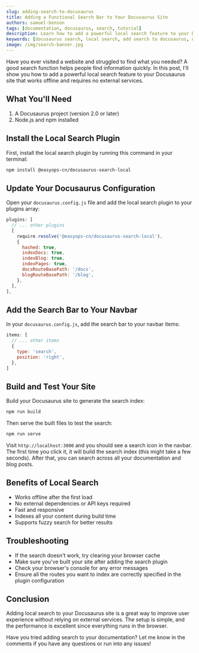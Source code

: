```yaml
---
slug: adding-search-to-docusaurus
title: Adding a Functional Search Bar to Your Docusaurus Site
authors: samuel-benson
tags: [documentation, docusaurus, search, tutorial]
description: Learn how to add a powerful local search feature to your Docusaurus documentation with this step-by-step guide.
keywords: [docusaurus search, local search, add search to docusaurus, documentation search, site search, offline search]
image: /img/search-banner.jpg
---
```



Have you ever visited a website and struggled to find what you needed? A good search function helps people find information quickly. In this post, I'll show you how to add a powerful local search feature to your Docusaurus site that works offline and requires no external services.

## What You'll Need

1. A Docusaurus project (version 2.0 or later)
2. Node.js and npm installed

## Install the Local Search Plugin

First, install the local search plugin by running this command in your terminal:

```bash
npm install @easyops-cn/docusaurus-search-local
```

## Update Your Docusaurus Configuration

Open your `docusaurus.config.js` file and add the local search plugin to your plugins array:

```javascript
plugins: [
  // ... other plugins
  [
    require.resolve('@easyops-cn/docusaurus-search-local'),
    {
      hashed: true,
      indexDocs: true,
      indexBlog: true,
      indexPages: true,
      docsRouteBasePath: '/docs',
      blogRouteBasePath: '/blog',
    },
  ],
],
```

## Add the Search Bar to Your Navbar

In your `docusaurus.config.js`, add the search bar to your navbar items:

```javascript
items: [
  // ... other items
  {
    type: 'search',
    position: 'right',
  },
]
```

## Build and Test Your Site

Build your Docusaurus site to generate the search index:

```bash
npm run build
```

Then serve the built files to test the search:

```bash
npm run serve
```

Visit `http://localhost:3000` and you should see a search icon in the navbar. The first time you click it, it will build the search index (this might take a few seconds). After that, you can search across all your documentation and blog posts.

## Benefits of Local Search

- Works offline after the first load
- No external dependencies or API keys required
- Fast and responsive
- Indexes all your content during build time
- Supports fuzzy search for better results

## Troubleshooting

- If the search doesn't work, try clearing your browser cache
- Make sure you've built your site after adding the search plugin
- Check your browser's console for any error messages
- Ensure all the routes you want to index are correctly specified in the plugin configuration

## Conclusion

Adding local search to your Docusaurus site is a great way to improve user experience without relying on external services. The setup is simple, and the performance is excellent since everything runs in the browser.

Have you tried adding search to your documentation? Let me know in the comments if you have any questions or run into any issues!
